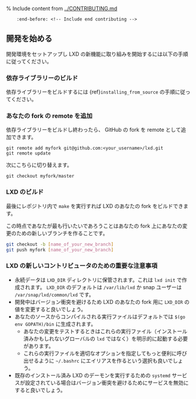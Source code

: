 % Include content from [../CONTRIBUTING.md](../CONTRIBUTING.md)
```{include} ../CONTRIBUTING.md
    :end-before: <!-- Include end contributing -->
```

## 開発を始める

開発環境をセットアップし LXD の新機能に取り組みを開始するには以下の手順に従ってください。

### 依存ライブラリーのビルド

依存ライブラリーをビルドするには {ref}`installing_from_source` の手順に従ってください。

### あなたの fork の remote を追加

依存ライブラリーをビルドし終わったら、 GitHub の fork を remote として追加できます。

    git remote add myfork git@github.com:<your_username>/lxd.git
    git remote update

次にこちらに切り替えます。

<!-- wokeignore:rule=master -->
    git checkout myfork/master

### LXD のビルド

最後にレポジトリ内で `make` を実行すれば LXD のあなたの fork をビルドできます。

この時点であなたが最も行いたいであろうことはあなたの fork 上にあなたの変更のための新しいブランチを作ることです。

```bash
git checkout -b [name_of_your_new_branch]
git push myfork [name_of_your_new_branch]
```

### LXD の新しいコントリビュータのための重要な注意事項

- 永続データは `LXD_DIR` ディレクトリに保管されます。これは `lxd init` で作成されます。 `LXD_DIR` のデフォルトは `/var/lib/lxd` か snap ユーザーは `/var/snap/lxd/common/lxd` です。
- 開発中はバージョン衝突を避けるため LXD のあなたの fork 用に `LXD_DIR` の値を変更すると良いでしょう。
- あなたのソースからコンパイルされる実行ファイルはデフォルトでは `$(go env GOPATH)/bin` に生成されます。
    - あなたの変更をテストするときはこれらの実行ファイル（インストール済みかもしれないグローバルの `lxd` ではなく）を明示的に起動する必要があります。
    - これらの実行ファイルを適切なオプションを指定してもっと便利に呼び出せるように `~/.bashrc` にエイリアスを作るという選択も良いでしょう。
- 既存のインストール済み LXD のデーモンを実行するための `systemd` サービスが設定されている場合はバージョン衝突を避けるためにサービスを無効にすると良いでしょう。
